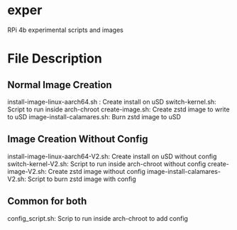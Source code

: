 # exper
RPi 4b experimental scripts and images

# File Description
## Normal Image Creation
install-image-linux-aarch64.sh : Create install on uSD
switch-kernel.sh: Script to run inside arch-chroot
create-image.sh: Create zstd image to write to uSD
image-install-calamares.sh: Burn zstd image to uSD
## Image Creation Without Config
install-image-linux-aarch64-V2.sh: Create install on uSD without config
switch-kernel-V2.sh: Script to run inside arch-chroot without config
create-image-V2.sh: Create zstd image without config
image-install-calamares-V2.sh: Script to burn zstd image with config
## Common for both
config_script.sh: Scrip to run inside arch-chroot to add config

